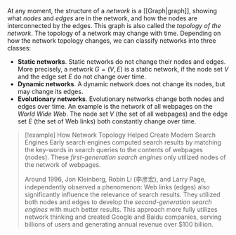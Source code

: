 At any moment, the structure of a *network* is a [[Graph|graph]], showing what *nodes* and *edges* are in the network, and how the nodes are interconnected by the edges. This graph is also called the *topology of the network*. The topology of a network may change with time. Depending on how the network topology changes, we can classify networks into three classes:

- **Static networks**. Static networks do not change their nodes and edges. More precisely, a network $G = (V,E)$ is a static network, if the node set $V$ and the edge set $E$ do not change over time.
- **Dynamic networks**. A dynamic network does not change its nodes, but may change its edges.
- **Evolutionary networks**. Evolutionary networks change both nodes and edges
over time. An example is the network of all webpages on the *World Wide Web*. The node set $V$ (the set of all webpages) and the edge set $E$ (the set of Web links) both constantly change over time.

> [!example]  How Network Topology Helped Create Modern Search Engines
> Early search engines computed search results by matching the key-words in search queries to the contents of webpages (nodes). These *first-generation search engines* only utilized nodes of the network of webpages.
> 
> Around 1996, Jon Kleinberg, Robin Li (李彦宏), and Larry Page, independently observed a phenomenon: Web links (edges) also significantly influence the relevance of search results. They utilized both nodes and edges to develop the *second-generation search engines* with much better results. This approach more fully utilizes network thinking and created Google and Baidu companies, serving billions of users and generating annual revenue over $100 billion.



 

